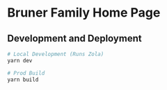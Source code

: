 # Bruner Family Home Page

## Development and Deployment

```bash
# Local Development (Runs Zola)
yarn dev

# Prod Build
yarn build
```
